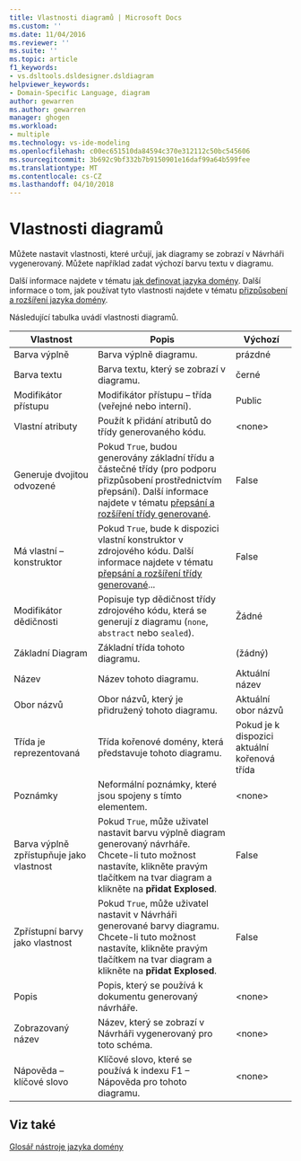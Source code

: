 ```yaml
---
title: Vlastnosti diagramů | Microsoft Docs
ms.custom: ''
ms.date: 11/04/2016
ms.reviewer: ''
ms.suite: ''
ms.topic: article
f1_keywords:
- vs.dsltools.dsldesigner.dsldiagram
helpviewer_keywords:
- Domain-Specific Language, diagram
author: gewarren
ms.author: gewarren
manager: ghogen
ms.workload:
- multiple
ms.technology: vs-ide-modeling
ms.openlocfilehash: c00ec651510da84594c370e312112c50bc545606
ms.sourcegitcommit: 3b692c9bf332b7b9150901e16daf99a64b599fee
ms.translationtype: MT
ms.contentlocale: cs-CZ
ms.lasthandoff: 04/10/2018
---
```

# <a name="properties-of-diagrams"></a>Vlastnosti diagramů
Můžete nastavit vlastnosti, které určují, jak diagramy se zobrazí v Návrháři vygenerovaný. Můžete například zadat výchozí barvu textu v diagramu.  
  
 Další informace najdete v tématu [jak definovat jazyka domény](../modeling/how-to-define-a-domain-specific-language.md). Další informace o tom, jak používat tyto vlastnosti najdete v tématu [přizpůsobení a rozšíření jazyka domény](../modeling/customizing-and-extending-a-domain-specific-language.md).  
  
 Následující tabulka uvádí vlastnosti diagramů.  
  
|Vlastnost|Popis|Výchozí|  
|--------------|-----------------|-------------|  
|Barva výplně|Barva výplně diagramu.|prázdné|  
|Barva textu|Barva textu, který se zobrazí v diagramu.|černé|  
|Modifikátor přístupu|Modifikátor přístupu – třída (veřejné nebo interní).|Public|  
|Vlastní atributy|Použít k přidání atributů do třídy generovaného kódu.|\<none>|  
|Generuje dvojitou odvozené|Pokud `True`, budou generovány základní třídu a částečné třídy (pro podporu přizpůsobení prostřednictvím přepsání). Další informace najdete v tématu [přepsání a rozšíření třídy generované](../modeling/overriding-and-extending-the-generated-classes.md).|False|  
|Má vlastní – konstruktor|Pokud `True`, bude k dispozici vlastní konstruktor v zdrojového kódu. Další informace najdete v tématu [přepsání a rozšíření třídy generované](../modeling/overriding-and-extending-the-generated-classes.md)...|False|  
|Modifikátor dědičnosti|Popisuje typ dědičnost třídy zdrojového kódu, která se generují z diagramu (`none`, `abstract` nebo `sealed`).|Žádné|  
|Základní Diagram|Základní třída tohoto diagramu.|(žádný)|  
|Název|Název tohoto diagramu.|Aktuální název|  
|Obor názvů|Obor názvů, který je přidružený tohoto diagramu.|Aktuální obor názvů|  
|Třída je reprezentovaná|Třída kořenové domény, která představuje tohoto diagramu.|Pokud je k dispozici aktuální kořenová třída|  
|Poznámky|Neformální poznámky, které jsou spojeny s tímto elementem.|\<none>|  
|Barva výplně zpřístupňuje jako vlastnost|Pokud `True`, může uživatel nastavit barvu výplně diagram generovaný návrháře. Chcete-li tuto možnost nastavíte, klikněte pravým tlačítkem na tvar diagram a klikněte na **přidat Explosed**.|False|  
|Zpřístupní barvy jako vlastnost|Pokud `True`, může uživatel nastavit v Návrháři generované barvy diagramu. Chcete-li tuto možnost nastavíte, klikněte pravým tlačítkem na tvar diagram a klikněte na **přidat Explosed**.|False|  
|Popis|Popis, který se používá k dokumentu generovaný návrháře.|\<none>|  
|Zobrazovaný název|Název, který se zobrazí v Návrháři vygenerovaný pro toto schéma.|\<none>|  
|Nápověda – klíčové slovo|Klíčové slovo, které se používá k indexu F1 – Nápověda pro tohoto diagramu.|\<none>|  
  
## <a name="see-also"></a>Viz také  
 [Glosář nástroje jazyka domény](http://msdn.microsoft.com/ca5e84cb-a315-465c-be24-76aa3df276aa)